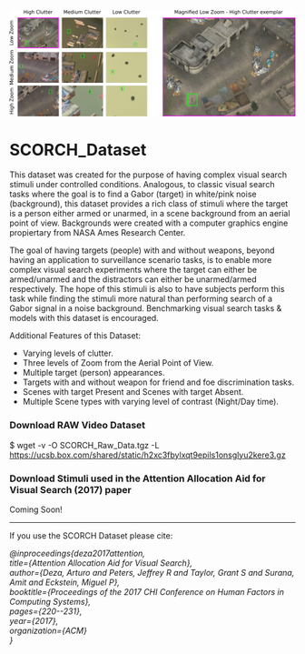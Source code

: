 ![SCORCH_Splash](Stimuli_TPWP.png)

# SCORCH_Dataset
This dataset was created for the purpose of having complex visual search stimuli under controlled conditions. Analogous, to classic visual search tasks where the goal is to find a Gabor (target) in white/pink noise (background), this dataset provides a rich class of stimuli where the target is a person either armed or unarmed, in a scene background from an aerial point of view. Backgrounds were created with a computer graphics engine propiertary from NASA Ames Research Center.

The goal of having targets (people) with and without weapons, beyond having an application to surveillance scenario tasks, is to enable more complex visual search experiments where the target can either be armed/unarmed and the distractors can either be unarmed/armed respectively. The hope of this stimuli is also to have subjects perform this task while finding the stimuli more natural than performing search of a Gabor signal in a noise background. Benchmarking visual search tasks & models with this dataset is encouraged.

Additional Features of this Dataset:

* Varying levels of clutter.
* Three levels of Zoom from the Aerial Point of View.
* Multiple target (person) appearances.
* Targets with and without weapon for friend and foe discrimination tasks.
* Scenes with target Present and Scenes with target Absent.
* Multiple Scene types with varying level of contrast (Night/Day time).

### Download RAW Video Dataset
$ wget -v -O SCORCH_Raw_Data.tgz -L https://ucsb.box.com/shared/static/h2xc3fbylxqt9epils1onsglyu2kere3.gz

### Download Stimuli used in the Attention Allocation Aid for Visual Search (2017) paper
 Coming Soon!

------

If you use the SCORCH Dataset please cite:

*@inproceedings{deza2017attention,*  
*title={Attention Allocation Aid for Visual Search},*  
*author={Deza, Arturo and Peters, Jeffrey R and Taylor, Grant S and Surana, Amit and Eckstein, Miguel P},*  
*booktitle={Proceedings of the 2017 CHI Conference on Human Factors in Computing Systems},*  
*pages={220--231},*  
*year={2017},*  
*organization={ACM}*  
*}*

